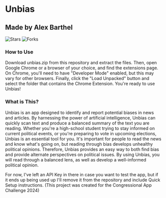 # Unbias
## Made by Alex Barthel

<div>
  <img alt="Stars" src="https://img.shields.io/github/stars/madushadhanushka/differ?style=flat-square&labelColor=343b41"/>
  <img alt="Forks" src="https://img.shields.io/github/forks/madushadhanushka/differ?style=flat-square&labelColor=343b41"/>
</div>

### How to Use
Download unbias.zip from this repository and extract the files. Then, open Google Chrome or a browser of your choice, and find the extensions page. On Chrome, you'll need to have "Developer Mode" enabled, but this may vary for other browsers. Finally, click the "Load Unpacked" button and select the folder that contains the Chrome Extension. You're ready to use Unbias!

### What is This?
Unbias is an app designed to identify and report potential biases in news and articles. By harnessing the power of artificial intelligence, Unbias can quickly scan text and produce a balanced summary of the text you are reading. Whether you're a high-school student trying to stay informed on current political events, or you're preparing to vote in upcoming elections, Unbias is an essential tool for you. It's important for people to read the news and know what's going on, but reading through bias develops unhealthy political opinions. Therefore, Unbias provides an easy way to both find bias and provide alternate perspectives on political issues. By using Unbias, you will read through a balanced lens, as well as develop a well-informed political opinion.

For now, I've left an API Key in there in case you want to test the app, but if it ends up being used up I'll remove it from the repository and include Quick Setup instructions.
(This project was created for the Congressional App Challenge 2024)
